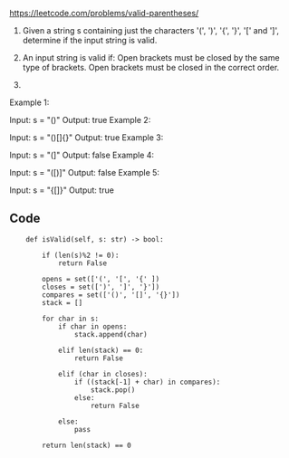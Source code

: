 https://leetcode.com/problems/valid-parentheses/

1. Given a string s containing just the characters '(', ')', '{', '}', '[' and ']', determine if the input string is valid.

2. An input string is valid if:
Open brackets must be closed by the same type of brackets.
Open brackets must be closed in the correct order.
 
3. 
Example 1:

Input: s = "()"
Output: true
Example 2:

Input: s = "()[]{}"
Output: true
Example 3:

Input: s = "(]"
Output: false
Example 4:

Input: s = "([)]"
Output: false
Example 5:

Input: s = "{[]}"
Output: true


Code
----

```
    def isValid(self, s: str) -> bool:
        
        if (len(s)%2 != 0):
            return False
            
        opens = set(['(', '[', '{' ])
        closes = set([')', ']', '}'])
        compares = set(['()', '[]', '{}'])
        stack = []
        
        for char in s:
            if char in opens:
                stack.append(char)
            
            elif len(stack) == 0:
                return False
            
            elif (char in closes):
                if ((stack[-1] + char) in compares):
                    stack.pop()
                else:
                    return False
                
            else:
                pass
        
        return len(stack) == 0

```
